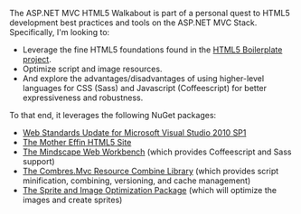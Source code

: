 The ASP.NET MVC HTML5 Walkabout is part of a personal quest to HTML5 development best practices and tools on the ASP.NET MVC Stack. Specifically, I'm looking to:

* Leverage the fine HTML5 foundations found in the [HTML5 Boilerplate project](http://html5boilerplate.com/).
* Optimize script and image resources.
* And explore the advantages/disadvantages of using higher-level languages for CSS (Sass) and Javascript (Coffeescript) for better expressiveness and robustness.

To that end, it leverages the following NuGet packages:

* [Web Standards Update for Microsoft Visual Studio 2010 SP1](http://visualstudiogallery.msdn.microsoft.com/a15c3ce9-f58f-42b7-8668-53f6cdc2cd83)
* [The Mother Effin HTML5 Site](http://visualstudiogallery.msdn.microsoft.com/2b462e2e-5215-4d07-a4de-4c31c432c12b)
* [The Mindscape Web Workbench](http://visualstudiogallery.msdn.microsoft.com/2b96d16a-c986-4501-8f97-8008f9db141a) (which provides Coffeescript and Sass support)
* [The Combres.Mvc Resource Combine Library](http://combres.codeplex.com/) (which provides script minification, combining, versioning, and cache management)
* [The Sprite and Image Optimization Package](http://aspnet.codeplex.com/releases/view/65787) (which will optimize the images and create sprites)

